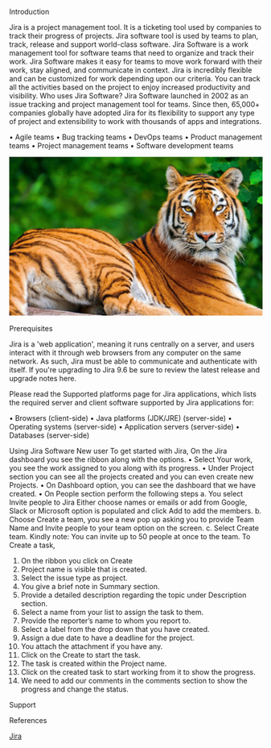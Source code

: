Introduction

Jira is a project management tool. It is a ticketing tool used by companies to track their progress of projects. Jira software tool is used by teams to plan, track, release and support world-class software. Jira Software is a work management tool for software teams that need to organize and track their work. Jira Software makes it easy for teams to move work forward with their work, stay aligned, and communicate in context. Jira is incredibly flexible and can be customized for work depending upon our criteria. You can track all the activities based on the project to enjoy increased productivity and visibility. 
Who uses Jira Software?
Jira Software launched in 2002 as an issue tracking and project management tool for teams. Since then, 65,000+ companies globally have adopted Jira for its flexibility to support any type of project and extensibility to work with thousands of apps and integrations.

•	Agile teams
•	Bug tracking teams
•	DevOps teams
•	Product management teams
•	Project management teams
•	Software development teams

![Tiger](./Photos/Tiger.jpg)

Prerequisites

Jira is a 'web application', meaning it runs centrally on a server, and users interact with it through web browsers from any computer on the same network. As such, Jira must be able to communicate and authenticate with itself. If you're upgrading to Jira 9.6 be sure to review the latest release and upgrade notes here.

Please read the Supported platforms page for Jira applications, which lists the required server and client software supported by Jira applications for:

•	Browsers (client-side)
•	Java platforms (JDK/JRE) (server-side)
•	Operating systems (server-side)
•	Application servers (server-side)
•	Databases (server-side)

Using Jira Software
New user
To get started with Jira,
On the Jira dashboard you see the ribbon along with the options.
•	Select Your work, you see the work assigned to you along with its progress.
•	Under Project section you can see all the projects created and you can even create new Projects.
•	On Dashboard option, you can see the dashboard that we have created.
•	On People section perform the following steps
a.	You select Invite people to Jira
Either choose names or emails or add from Google, Slack or Microsoft option is populated and click Add to add the members.
b.	Choose Create a team, you see a new pop up asking you to provide Team Name and Invite people to your team option on the screen. 
c.	Select Create team.
Kindly note: You can invite up to 50 people at once to the team.
To Create a task,
1.	On the ribbon you click on Create
2.	Project name is visible that is created.
3.	Select the issue type as project.
4.	You give a brief note in Summary section.
5.	Provide a detailed description regarding the topic under Description section.
6.	Select a name from your list to assign the task to them.
7.	Provide the reporter’s name to whom you report to.
8.	Select a label from the drop down that you have created.
9.	Assign a due date to have a deadline for the project.
10.	You attach the attachment if you have any.
11.	Click on the Create to start the task.
12.	The task is created within the Project name.
13.	Click on the created task to start working from it to show the progress.
14.	We need to add our comments in the comments section to show the progress and change the status. 

Support

References

[Jira](https://www.atlassian.com/try/cloud/signup?bundle=jira-software-jira-service-management&edition=free)